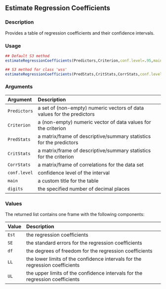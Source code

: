 ## Estimate Regression Coefficients

### Description

Provides a table of regression coefficients and their confidence intervals.

### Usage

```r
## Default S3 method
estimateRegressionCoefficients(Predictors,Criterion,conf.level=.95,main=NULL,digits=3)

## S3 method for class 'wss'
estimateRegressionCoefficients(PredStats,CritStats,CorrStats,conf.level=.95,main=NULL,digits=3)
```

### Arguments

Argument | Description
:-- | :--
```Predictors``` | a set of (non-empty) numeric vectors of data values for the predictors
```Criterion``` | a (non-empty) numeric vector of data values for the criterion
```PredStats``` | a matrix/frame of descriptive/summary statistics for the predictors
```CritStats``` | a matrix/frame of descriptive/summary statistics for the criterion
```CorrStats``` | a matrix/frame of correlations for the data set
```conf.level``` | confidence level of the interval
```main``` | a custom title for the table
```digits``` | the specified number of decimal places

### Values

The returned list contains one frame with the following components:

Value | Description
:-- | :--
```Est``` | the regression coefficients
```SE``` | the standard errors for the regression coefficients
```df``` | the degrees of freedom for the regression coefficients
```LL``` | the lower limits of the confidence intervals for the regression coefficients
```UL``` | the upper limits of the confidence intervals for the regression coefficients

